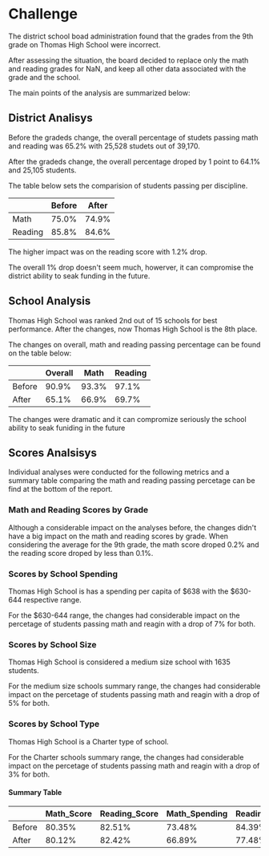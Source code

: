 # Challenge

The district school boad administration found that the grades from the 9th grade on Thomas High School were incorrect.

After assessing the situation, the board decided to replace only the math and reading grades for NaN, and keep all other data associated with the grade and the school.

The main points of the analysis are summarized below:

## District Analisys
Before the gradeds change, the overall percentage of studets passing math and reading was 65.2% with 25,528 studets out of 39,170.

After the gradeds change, the overall percentage droped by 1 point to 64.1% and 25,105 students.

The table below sets the comparision of students passing per discipline.

|  | Before    | After |
|------ |---------- |-------|
| Math  | 75.0%       | 74.9%   |
| Reading  | 85.8%    | 84.6%   |

The higher impact was on the reading score with 1.2% drop.

The overall 1% drop doesn't seem much, howerver, it can compromise the district ability to seak funding in the future.

## School Analysis
Thomas High School was ranked 2nd out of 15 schools for best performance. After the changes, now Thomas High School is the 8th place.

The changes on overall, math and reading passing percentage can be found on the table below:

|  | Overall    | Math | Reading  |
|------ |---------- |-------| --------|
| Before  | 90.9%       | 93.3%   | 97.1%
| After  | 65.1%    | 66.9%   | 69.7%

The changes were dramatic and it can compromize seriously the school ability to seak funiding in the future

## Scores Analsisys
Individual analyses were conducted for the following metrics and a summary table comparing the math and reading passing percetage can be find at the bottom of the report. 
### Math and Reading Scores by Grade
Although a considerable impact on the analyses before, the changes didn't have a big impact on the math and reading scores by grade. When considering the average for the 9th grade, the math score droped 0.2% and the reading score droped by less than 0.1%.

### Scores by School Spending
Thomas High School is has a spending per capita of $638 with the $630-644 respective range.

For the $630-644 range, the changes had considerable impact on the percetage of students passing math and reagin with a drop of 7% for both.

### Scores by School Size
Thomas High School is considered a medium size school with 1635 students.

For the medium size schools summary range, the changes had considerable impact on the percetage of students passing math and reagin with a drop of 5% for both.

### Scores by School Type
Thomas High School is a Charter type of school.

For the Charter schools summary range, the changes had considerable impact on the percetage of students passing math and reagin with a drop of 3% for both.


#### Summary Table

|         | Math_Score    | Reading_Score | Math_Spending | Reading_Spending | Math_Size | Reading_Size | Math_Type | Reading_Type |
|-------- |-------------- |---------------|---------------|------------------| ----------|--------------|-----------|--------------|
| Before  | 80.35% 	  | 82.51% 	  | 73.48%	  | 84.39%           | 93.59%    | 96.79%       | 93.62%    | 96.58%       |
| After   | 80.12%   	  | 82.42%   	  | 66.89% 	  | 77.48%           | 88.33%    | 91.26%       | 90.32%    | 93.13%       |